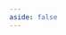 ```yaml
---
aside: false
---
```


<script setup>
import { useData, useRouter } from 'vitepress';
import DownloadPage from '../../.vitepress/theme/components/download/DownloadPage.vue';

const { lang } = useData();
const router = useRouter();

// Ensure we're on the correct language path for download page
if (lang.value && lang.value !== 'ru' && window.location.pathname.includes('/ru/download')) {
  // If language is not Russian but we're on Russian download page, redirect to correct language
  router.go(`/${lang.value}/download`);
}
</script>

<ClientOnly>
    <DownloadPage/>
</ClientOnly>
